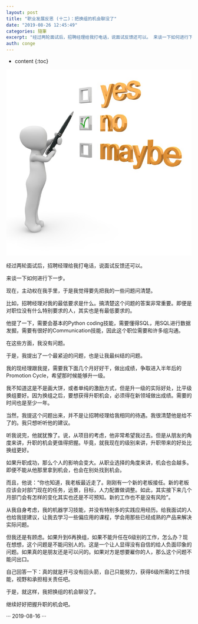```yaml
---
layout: post
title: "职业发展反思 (十二)：把换组的机会聊没了"
date: "2019-08-26 12:45:49"
categories: 隨筆
excerpt: "经过两轮面试后，招聘经理给我打电话，说面试反馈还可以。 来谈一下如何进行下一步。 现在，主动权在我手里，于是我觉得要先把我的一些问题问清楚。 比..."
auth: conge
---
```

* content
{:toc}

![ ](/assets/images/隨筆/118382-58a7dcf853031cc9.png)

经过两轮面试后，招聘经理给我打电话，说面试反馈还可以。

来谈一下如何进行下一步。

现在，主动权在我手里，于是我觉得要先把我的一些问题问清楚。

比如，招聘经理对我的最低要求是什么。搞清楚这个问题的答案非常重要。即便是对职位没有什么特别要求的人，其实也是有最低要求的。

他提了一下，需要会基本的Python coding技能，需要懂得SQL，用SQL进行数据发掘，需要有很好的Communication技能，因此这个职位需要和许多组沟通。

在这些方面，我没有问题。

于是，我提出了一个最紧迫的问题，也是让我最纠结的问题。

我的现经理跟我提，需要我下面几个月好好干，做出成绩，争取进入半年后的Promotion Cycle，希望那时候能够升一级。

我不知道这是不是画大饼，或者单纯的激励方式，但是升一级的实际好处，比平级换组要好。因为换组之后，要想获得升职机会，必须得在新领域做出成绩。需要的时间也是至少一年。

当然，我提这个问题出来，并不是让招聘经理给我相同的待遇。我很清楚他是给不了的。我只想听听他的建议。

听我说完，他就犹豫了。说，从项目的考虑，他非常希望我过去。但是从朋友的角度来讲，升职的机会更值得把握。毕竟，就我现在的级别来讲，升职带来的好处比换组更好。

如果升职成功，那么个人的影响会变大。从职业选择的角度来讲，机会也会越多。即便不能从他那里拿到机会，也会在别处找到机会。

而且，他说：“你也知道，我老板最近走了。刚刚有一个新的老板接任。新的老板应该会对部门现在的任务，远景，目标，人力配置做调整。如此，其实接下来几个月部门会有怎样的变化其实也还是不可预知。新的工作也不是没有风险”。

从我自身考虑，我的机器学习技能，并没有特别多的实践应用经历。给我面试的人也给我提建议，让我去学习一些偏应用的课程，学会用那些已经成熟的产品来解决实际问题。

但我还是有顾虑。如果升到6再换组，如果不能升任在6级别的工作，怎么办？现在想想，这个问题是不能问别人的。这是一个让人显得没有自信的给人负面印象的问题。如果真的是朋友还是可以问的。如果对方是想要雇你的人，那么这个问题不能问出口。

自己回答一下：真的就是开弓没有回头箭，自己只能努力，获得6级所需的工作技能，视野和承担相关责任吧。

于是，就这样，我把换组的机会聊没了。

继续好好把握升职的机会吧。

···
2019-08-16
···
